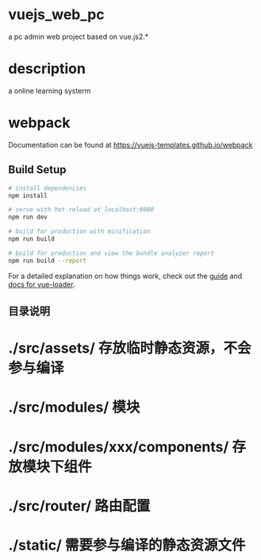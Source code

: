 # vuejs_web_pc
a pc admin web project based on vue.js2.*

# description
a online learning systerm

# webpack

Documentation can be found at https://vuejs-templates.github.io/webpack

## Build Setup

``` bash
# install dependencies
npm install

# serve with hot reload at localhost:8080
npm run dev

# build for production with minification
npm run build

# build for production and view the bundle analyzer report
npm run build --report
```

For a detailed explanation on how things work, check out the [guide](http://vuejs-templates.github.io/webpack/) and [docs for vue-loader](http://vuejs.github.io/vue-loader).


## 目录说明

# ./src/assets/  存放临时静态资源，不会参与编译 

# ./src/modules/  模块

# ./src/modules/xxx/components/   存放模块下组件

# ./src/router/ 路由配置

# ./static/ 需要参与编译的静态资源文件

